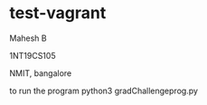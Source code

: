 # test-vagrant
Mahesh B

1NT19CS105

NMIT, bangalore


to run the program python3 gradChallengeprog.py
